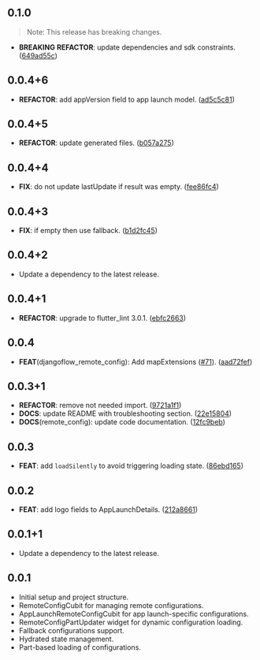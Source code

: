 ## 0.1.0

> Note: This release has breaking changes.

 - **BREAKING** **REFACTOR**: update dependencies and sdk constraints. ([649ad55c](https://github.com/djangoflow/flutter-djangoflow/commit/649ad55c4fdfe4907bd67ec43dee6cfda55d8b90))

## 0.0.4+6

 - **REFACTOR**: add appVersion field to app launch model. ([ad5c5c81](https://github.com/djangoflow/flutter-djangoflow/commit/ad5c5c81c742988fd25ed2241d4711cb8bf4f64a))

## 0.0.4+5

 - **REFACTOR**: update generated files. ([b057a275](https://github.com/djangoflow/flutter-djangoflow/commit/b057a2751bd47d0d2e436a3418232c01218fda59))

## 0.0.4+4

 - **FIX**: do not update lastUpdate if result was empty. ([fee86fc4](https://github.com/djangoflow/flutter-djangoflow/commit/fee86fc45cdff0a208356ac90bf11847dd7ffd80))

## 0.0.4+3

 - **FIX**: if empty then use fallback. ([b1d2fc45](https://github.com/djangoflow/flutter-djangoflow/commit/b1d2fc45a8bd8bc6d92e7149c6c14e63af22ca88))

## 0.0.4+2

 - Update a dependency to the latest release.

## 0.0.4+1

 - **REFACTOR**: upgrade to flutter_lint 3.0.1. ([ebfc2663](https://github.com/djangoflow/flutter-djangoflow/commit/ebfc266338959dece73dd2b2198277ef0d225bb2))

## 0.0.4

 - **FEAT**(djangoflow_remote_config): Add mapExtensions ([#71](https://github.com/djangoflow/flutter-djangoflow/issues/71)). ([aad72fef](https://github.com/djangoflow/flutter-djangoflow/commit/aad72fefb6dc13fe805d389df98f27126337f142))

## 0.0.3+1

 - **REFACTOR**: remove not needed import. ([9721a1f1](https://github.com/djangoflow/flutter-djangoflow/commit/9721a1f1290068b98f6b0cab0e2474b09f4527d2))
 - **DOCS**: update README with troubleshooting section. ([22e15804](https://github.com/djangoflow/flutter-djangoflow/commit/22e158044a1ccf9d8ce2831e1907d813b901dc82))
 - **DOCS**(remote_config): update code documentation. ([12fc9beb](https://github.com/djangoflow/flutter-djangoflow/commit/12fc9beb777692827801339a538f288d40e6d0e2))

## 0.0.3

 - **FEAT**: add `loadSilently` to avoid triggering loading state. ([86ebd165](https://github.com/djangoflow/flutter-djangoflow/commit/86ebd165be9eb9fd6df18db566579e0534a39776))

## 0.0.2

 - **FEAT**: add logo fields to AppLaunchDetails. ([212a8661](https://github.com/djangoflow/flutter-djangoflow/commit/212a86617005532ff0a0b8ed4b26c1492729c555))

## 0.0.1+1

 - Update a dependency to the latest release.

## 0.0.1

- Initial setup and project structure.
- RemoteConfigCubit for managing remote configurations.
- AppLaunchRemoteConfigCubit for app launch-specific configurations.
- RemoteConfigPartUpdater widget for dynamic configuration loading.
- Fallback configurations support.
- Hydrated state management.
- Part-based loading of configurations.
